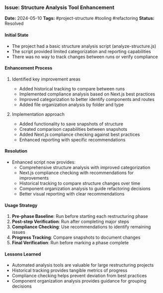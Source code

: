 ### Issue: Structure Analysis Tool Enhancement
**Date:** 2024-05-10
**Tags:** #project-structure #tooling #refactoring
**Status:** Resolved

#### Initial State
- The project had a basic structure analysis script (analyze-structure.js)
- The script provided limited categorization and reporting capabilities
- There was no way to track changes between runs or verify compliance

#### Enhancement Process
1. Identified key improvement areas
   - Added historical tracking to compare between runs
   - Implemented compliance analysis based on Next.js best practices
   - Improved categorization to better identify components and routes
   - Added file organization analysis by folder and type

2. Implementation approach
   - Added functionality to save snapshots of structure
   - Created comparison capabilities between snapshots
   - Added Next.js compliance checking against best practices
   - Enhanced reporting with specific recommendations

#### Resolution
- Enhanced script now provides:
  - Comprehensive structure analysis with improved categorization
  - Next.js compliance checking with recommendations for improvements
  - Historical tracking to compare structure changes over time
  - Component organization analysis to guide refactoring decisions
  - Better visual reporting with clear recommendations

#### Usage Strategy
1. **Pre-phase Baseline**: Run before starting each restructuring phase
2. **Post-step Verification**: Run after completing major steps
3. **Compliance Checking**: Use recommendations to identify remaining issues
4. **Progress Tracking**: Compare snapshots to document changes
5. **Final Verification**: Run before marking a phase complete

#### Lessons Learned
- Automated analysis tools are valuable for large restructuring projects
- Historical tracking provides tangible metrics of progress
- Compliance checking helps prevent deviation from best practices
- Component organization analysis provides guidance for grouping decisions
